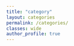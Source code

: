 ```yaml
---
title: "category"
layout: categories
permalink: /categories/
classes: wide
author_profile: true
---
```

